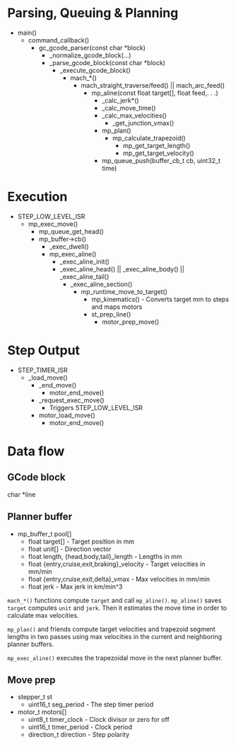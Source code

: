 # Parsing, Queuing & Planning
 * main()
   * command_callback()
     * gc_gcode_parser(const char *block)
       * _normalize_gcode_block(...)
       * _parse_gcode_block(const char *block)
         * _execute_gcode_block()
           * mach_*()
             * mach_straight_traverse/feed() || mach_arc_feed()
               * mp_aline(const float target[], float feed,. . .)
                 * _calc_jerk*()
                 * _calc_move_time()
                 * _calc_max_velocities()
                   * _get_junction_vmax()
                 * mp_plan()
                   * mp_calculate_trapezoid()
                     * mp_get_target_length()
                     * mp_get_target_velocity()
                 * mp_queue_push(buffer_cb_t cb, uint32_t time)

# Execution
 * STEP_LOW_LEVEL_ISR
   * mp_exec_move()
     * mp_queue_get_head()
     * mp_buffer->cb()
       * _exec_dwell()
       * mp_exec_aline()
         * _exec_aline_init()
         * _exec_aline_head() || _exec_aline_body() || _exec_aline_tail()
           * _exec_aline_section()
             * mp_runtime_move_to_target()
               * mp_kinematics() - Converts target mm to steps and maps motors
               * st_prep_line()
                 * motor_prep_move()

# Step Output
 * STEP_TIMER_ISR
   * _load_move()
     * _end_move()
       * motor_end_move()
     * _request_exec_move()
       * Triggers STEP_LOW_LEVEL_ISR
     * motor_load_move()
       * motor_end_move()


# Data flow
## GCode block
char *line

## Planner buffer
 * mp_buffer_t pool[]
   * float target[]                             - Target position in mm
   * float unit[]                               - Direction vector
   * float length, {head,body,tail}_length      - Lengths in mm
   * float {entry,cruise,exit,braking}_velocity - Target velocities in mm/min
   * float {entry,cruise,exit,delta}_vmax       - Max velocities in mm/min
   * float jerk                                 - Max jerk in km/min^3

``mach_*()`` functions compute ``target`` and call ``mp_aline()``.
``mp_aline()`` saves ``target`` computes ``unit`` and ``jerk``.  Then it
estimates the move time in order to calculate max velocities.

``mp_plan()`` and friends compute target velocities and trapezoid segment
lengths in two passes using max velocities in the current and neighboring
planner buffers.

``mp_exec_aline()`` executes the trapezoidal move in the next planner buffer.

## Move prep
 * stepper_t st
   * uint16_t seg_period   - The step timer period
 * motor_t motors[]
   * uint8_t timer_clock   - Clock divisor or zero for off
   * uint16_t timer_period - Clock period
   * direction_t direction - Step polarity
